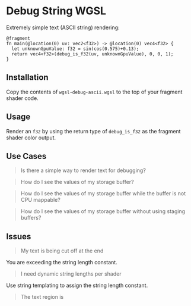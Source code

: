 # Debug String WGSL

Extremely simple text (ASCII string) rendering:

```wgsl
@fragment
fn main(@location(0) uv: vec2<f32>) -> @location(0) vec4<f32> {
  let unknownGpuValue: f32 = sin(cos(0.575)+0.13);
  return vec4<f32>(debug_is_f32(uv, unknownGpuValue), 0, 0, 1);
}
```

## Installation

Copy the contents of `wgsl-debug-ascii.wgsl` to the top of your fragment shader code.

## Usage

Render an `f32` by using the return type of `debug_is_f32` as the fragment shader color output.

## Use Cases

> Is there a simple way to render text for debugging?

> How do I see the values of my storage buffer?

> How do I see the values of my storage buffer while the buffer is not CPU mappable?

> How do I see the values of my storage buffer without using staging buffers?

## Issues

> My text is being cut off at the end

You are exceeding the string length constant.

> I need dynamic string lengths per shader

Use string templating to assign the string length constant.

> The text region is
